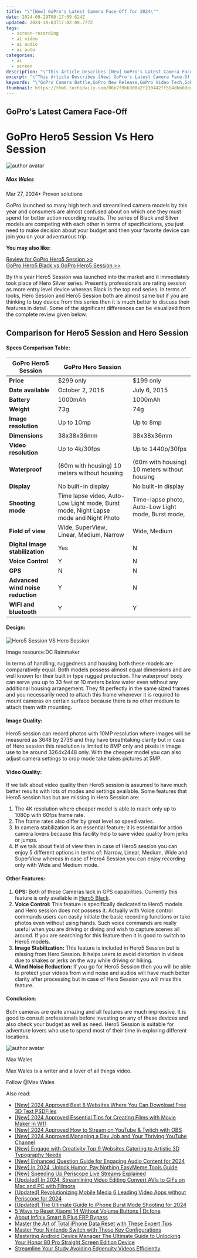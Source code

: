 ```yaml
---
title: "\"[New] GoPro's Latest Camera Face-Off for 2024\""
date: 2024-09-29T00:17:09.624Z
updated: 2024-10-03T17:02:00.777Z
tags: 
  - screen-recording
  - ai video
  - ai audio
  - ai auto
categories: 
  - ai
  - screen
description: "\"This Article Describes [New] GoPro's Latest Camera Face-Off for 2024\""
excerpt: "\"This Article Describes [New] GoPro's Latest Camera Face-Off for 2024\""
keywords: "\"GoPro Camera Battle,GoPro New Release,GoPro Video Tech,GoPro HD Vs. HDR,GoPro Latest Gear,Face-Off Pro Cameras,Next-Gen GoPro Cameras\""
thumbnail: https://thmb.techidaily.com/06b7f9bb308a2f230442ff554dbb6dddbc8b32cf4318fa7b79eedb41360cb388.jpg
---
```


## GoPro's Latest Camera Face-Off

# GoPro Hero5 Session Vs Hero Session

![author avatar](https://images.wondershare.com/filmora/article-images/max-wales-author.jpg)

##### Max Wales

 Mar 27, 2024• Proven solutions

GoPro launched so many high tech and streamlined camera models by this year and consumers are almost confused about on which one they must spend for better action recording results. The series of Black and Silver models are competing with each other in terms of specifications, you just need to make decision about your budget and then your favorite device can join you on your adventurous trip.

**You may also like:**

[Review for GoPro Hero5 Session >>](https://tools.techidaily.com/wondershare/filmora/download/)  
[GoPro Hero5 Black vs GoPro Hero5 Session >>](https://tools.techidaily.com/wondershare/filmora/download/)

By this year Hero5 Session was launched into the market and it immediately took place of Hero Silver series. Presently professionals are rating session as more entry level device whereas Black is the top end series. In terms of looks, Hero Session and Hero5 Session both are almost same but if you are thinking to buy device from this series then it is much better to discuss their features in detail. Some of the significant differences can be visualized from the complete review given below.

## Comparison for Hero5 Session and Hero Session

#### **Specs Comparison Table:**

| GoPro Hero5 Session               | GoPro Hero Session                                                                  |                                                    |
| --------------------------------- | ----------------------------------------------------------------------------------- | -------------------------------------------------- |
| **Price**                         | $299 only                                                                           | $199 only                                          |
| **Date available**                | October 2, 2016                                                                     | July 6, 2015                                       |
| **Battery**                       | 1000mAh                                                                             | 1000mAh                                            |
| **Weight**                        | 73g                                                                                 | 74g                                                |
| **Image resolution**              | Up to 10mp                                                                          | Up to 8mp                                          |
| **Dimensions**                    | 38x38x36mm                                                                          | 38x38x36mm                                         |
| **Video resolution**              | Up to 4k/30fps                                                                      | Up to 1440p/30fps                                  |
| **Waterproof**                    | (60m with housing) 10 meters without housing                                        | (60m with housing) 10 meters without housing       |
| **Display**                       | No built-in display                                                                 | No built-in display                                |
| **Shooting mode**                 | Time lapse video, Auto-Low Light mode, Burst mode, Night Lapse mode and Night Photo | Time-lapse photo, Auto-Low Light mode, Burst mode, |
| **Field of view**                 | Wide, SuperView, Linear, Medium, Narrow                                             | Wide, Medium                                       |
| **Digital image stabilization**   | Yes                                                                                 | N                                                  |
| **Voice Control**                 | Y                                                                                   | N                                                  |
| **GPS**                           | N                                                                                   | N                                                  |
| **Advanced wind noise reduction** | Y                                                                                   | N                                                  |
| **WIFI and bluetooth**            | Y                                                                                   | Y                                                  |

#### **Design:**

![Hero5 Session VS Hero Session](https://images.wondershare.com/filmora/article-images/GoPro-Hero5-Session-vs-GoPro-Hero4-Session.jpg)

Image resource:DC Rainmaker

In terms of handling, ruggedness and housing both these models are comparatively equal. Both models possess almost equal dimensions and are well known for their built in type rugged protection. The waterproof body can serve you up to 33 feet or 10 meters below water even without any additional housing arrangement. They fit perfectly in the same sized frames and you necessarily need to attach this frame whenever it is required to mount cameras on certain surface because there is no other medium to attach them with mounting.

#### **Image Quality:**

Hero5 session can record photos with 10MP resolution where images will be measured as 3648 by 2736 and they have breathtaking clarity but in case of Hero session this resolution is limited to 8MP only and pixels in image use to be around 3264x2448 only. With the cheaper model you can also adjust camera settings to crop mode take takes pictures at 5MP.

#### **Video Quality:**

If we talk about video quality then Hero5 session is assumed to have much better results with lots of modes and settings available. Some features that Hero5 session has but are missing in Hero Session are:

1. The 4K resolution where cheaper model is able to reach only up to 1080p with 60fps frame rate.
2. The frame rates also differ by great level so speed varies.
3. In camera stabilization is an essential feature; it is essential for action camera lovers because this facility help to save video quality from jerks or jumps.
4. If we talk about field of view then in case of Hero5 session you can enjoy 5 different options in terms of: Narrow, Linear, Medium, Wide and SuperView whereas in case of Hero4 Session you can enjoy recording only with Wide and Medium mode.

#### **Other Features:**

1. **GPS:** Both of these Cameras lack in GPS capabilities. Currently this feature is only available in [Hero5 Black](https://tools.techidaily.com/wondershare/filmora/download/).
2. **Voice Control:** This feature is specifically dedicated to Hero5 models and Hero session does not possess it. Actually with Voice control commands users can easily initiate the basic recording functions or take photos even without using hands. Such voice commands are really useful when you are driving or diving and wish to capture scenes all around. If you are searching for this feature then it is good to switch to Hero5 models.
3. **Image Stabilization:** This feature is included in Hero5 Session but is missing from Hero Session. It helps users to avoid distortion in videos due to shakes or jerks on the way while driving or hiking.
4. **Wind Noise Reduction:** If you go for Hero5 Session then you will be able to protect your videos from wind noise and audios will have much better clarity after processing but in case of Hero Session you will miss this feature.

#### **Conclusion:**

Both cameras are quite amazing and all features are much impressive. It is good to consult professionals before investing on any of these devices and also check your budget as well as need. Hero5 Session is suitable for adventure lovers who use to spend most of their time in exploring different locations.

![author avatar](https://images.wondershare.com/filmora/article-images/max-wales-author.jpg)

Max Wales

Max Wales is a writer and a lover of all things video.

Follow @Max Wales


<ins class="adsbygoogle"
     style="display:block"
     data-ad-format="autorelaxed"
     data-ad-client="ca-pub-7571918770474297"
     data-ad-slot="1223367746"></ins>



<ins class="adsbygoogle"
     style="display:block"
     data-ad-client="ca-pub-7571918770474297"
     data-ad-slot="8358498916"
     data-ad-format="auto"
     data-full-width-responsive="true"></ins>


<span class="atpl-alsoreadstyle">Also read:</span>
<div><ul>
<li><a href="https://fox-info.techidaily.com/new-2024-approved-best-8-websites-where-you-can-download-free-3d-text-psdfiles/"><u>[New] 2024 Approved Best 8 Websites Where You Can Download Free 3D Text PSDFiles</u></a></li>
<li><a href="https://fox-info.techidaily.com/new-2024-approved-essential-tips-for-creating-films-with-movie-maker-in-w11/"><u>[New] 2024 Approved Essential Tips for Creating Films with Movie Maker in W11</u></a></li>
<li><a href="https://desktop-recording.techidaily.com/new-2024-approved-how-to-stream-on-youtube-and-twitch-with-obs/"><u>[New] 2024 Approved How to Stream on YouTube & Twitch with OBS</u></a></li>
<li><a href="https://youtube-web.techidaily.com/024-approved-managing-a-day-job-and-your-thriving-youtube-channel/"><u>[New] 2024 Approved Managing a Day Job and Your Thriving YouTube Channel</u></a></li>
<li><a href="https://fox-info.techidaily.com/new-engage-with-creativity-top-9-websites-catering-to-artistic-3d-typography-needs/"><u>[New] Engage with Creativity Top 9 Websites Catering to Artistic 3D Typography Needs</u></a></li>
<li><a href="https://fox-info.techidaily.com/new-enhanced-question-guide-for-engaging-audio-content-for-2024/"><u>[New] Enhanced Question Guide for Engaging Audio Content for 2024</u></a></li>
<li><a href="https://fox-info.techidaily.com/new-in-2024-unlock-humor-pay-nothing-easymeme-tools-guide/"><u>[New] In 2024, Unlock Humor, Pay Nothing EasyMeme Tools Guide</u></a></li>
<li><a href="https://fox-info.techidaily.com/new-speeding-up-periscope-live-streams-explained/"><u>[New] Speeding Up Periscope Live Streams Explained</u></a></li>
<li><a href="https://fox-info.techidaily.com/updated-in-2024-streamlining-video-editing-convert-avis-to-gifs-on-mac-and-pc-with-filmora/"><u>[Updated] In 2024, Streamlining Video Editing Convert AVIs to GIFs on Mac and PC with Filmora</u></a></li>
<li><a href="https://fox-links.techidaily.com/updated-revolutionizing-mobile-media-6-leading-video-apps-without-periscope-for-2024/"><u>[Updated] Revolutionizing Mobile Media 6 Leading Video Apps without Periscope for 2024</u></a></li>
<li><a href="https://fox-info.techidaily.com/updated-the-ultimate-guide-to-iphone-burst-mode-shooting-for-2024/"><u>[Updated] The Ultimate Guide to iPhone Burst Mode Shooting for 2024</u></a></li>
<li><a href="https://phone-solutions.techidaily.com/5-ways-to-reset-xiaomi-14-without-volume-buttons-drfone-by-drfone-reset-android-reset-android/"><u>5 Ways to Reset Xiaomi 14 Without Volume Buttons | Dr.fone</u></a></li>
<li><a href="https://bypass-frp.techidaily.com/about-infinix-smart-8-plus-frp-bypass-by-drfone-android/"><u>About Infinix Smart 8 Plus FRP Bypass</u></a></li>
<li><a href="https://data-safeguard.techidaily.com/master-the-art-of-total-iphone-data-reset-with-these-expert-tips/"><u>Master the Art of Total iPhone Data Reset with These Expert Tips</u></a></li>
<li><a href="https://games-able.techidaily.com/master-your-nintendo-switch-with-these-key-configurations/"><u>Master Your Nintendo Switch with These Key Configurations</u></a></li>
<li><a href="https://unlock-android.techidaily.com/mastering-android-device-manager-the-ultimate-guide-to-unlocking-your-honor-80-pro-straight-screen-edition-device-by-drfone-android/"><u>Mastering Android Device Manager The Ultimate Guide to Unlocking Your Honor 80 Pro Straight Screen Edition Device</u></a></li>
<li><a href="https://extra-hints.techidaily.com/streamline-your-study-avoiding-edgenuity-videos-efficiently/"><u>Streamline Your Study Avoiding Edgenuity Videos Efficiently</u></a></li>
</ul></div>

<!-- affiliate ads begin -->
<span id="701707">
					<video width="1536" height="864" style="cursor:pointer"
           poster="//a.impactradius-go.com/display-clicktoplayimage/701707.png"
           onclick="if(!this.playClicked){this.play();this.setAttribute('controls',true);this.playClicked=true;}">
	   <source src="//a.impactradius-go.com/display-ad/7443-701707">
	   <img src="//a.impactradius-go.com/display-clicktoplayimage/701707.png" style="border: none; height: 100%; width: 100%; object-fit: contain">
	</video>
	<div style="width:960px;text-align:center"><a href="javascript:window.open(decodeURIComponent('https%3A%2F%2Fappsumo.8odi.net%2Fc%2F5597632%2F701707%2F7443'), '_blank');void(0);">Click here</a></div>
</span>
<img height="0" width="0" src="https://imp.pxf.io/i/5597632/701707/7443" style="position:absolute;visibility:hidden;" border="0" />
<!-- affiliate ads end -->

